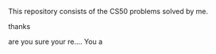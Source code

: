 This repository consists of the CS50 problems solved by me.

thanks


are you sure
your re.... 
You a
